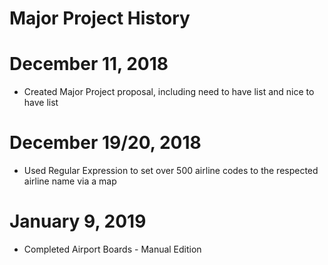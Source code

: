 # Major Project History

# December 11, 2018
 - Created Major Project proposal, including need to have list and nice to have list

# December 19/20, 2018
 - Used Regular Expression to set over 500 airline codes to the respected airline name via a map

# January 9, 2019
 - Completed Airport Boards - Manual Edition

 
